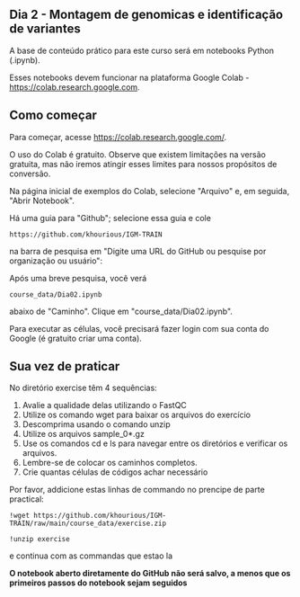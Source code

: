 ## Dia 2 - Montagem de genomicas e identificação de variantes

A base de conteúdo prático para este curso será em notebooks Python (.ipynb).

Esses notebooks devem funcionar na plataforma Google Colab - https://colab.research.google.com.

## Como começar
Para começar, acesse https://colab.research.google.com/.

O uso do Colab é gratuito. Observe que existem limitações na versão gratuita, mas não iremos atingir esses limites para nossos propósitos de conversão.

Na página inicial de exemplos do Colab, selecione "Arquivo" e, em seguida, "Abrir Notebook".

Há uma guia para "Github"; selecione essa guia e cole 
```
https://github.com/khourious/IGM-TRAIN
```
na barra de pesquisa em "Digite uma URL do GitHub ou pesquise por organização ou usuário":

Após uma breve pesquisa, você verá
```
course_data/Dia02.ipynb
```
abaixo de "Caminho". Clique em "course_data/Dia02.ipynb".

Para executar as células, você precisará fazer login com sua conta do Google (é gratuito criar uma conta).

## **Sua vez de praticar**

No diretório exercise têm 4 sequências:
1. Avalie a qualidade delas utilizando o FastQC
2. Utilize os comando wget para baixar os arquivos do exercício
3. Descomprima usando o comando unzip
4. Utilize os arquivos sample_0*.gz
5. Use os comandos cd e ls para navegar entre os diretórios e verificar os arquivos.
6. Lembre-se de colocar os caminhos completos.
7.  Crie quantas células de códigos achar necessário

Por favor, addicione estas linhas de commando no prencipe de parte practical:
```
!wget https://github.com/khourious/IGM-TRAIN/raw/main/course_data/exercise.zip
```

```
!unzip exercise
```
e continua com as commandas que estao la

**O notebook aberto diretamente do GitHub não será salvo, a menos que os primeiros passos do notebook sejam seguidos**
